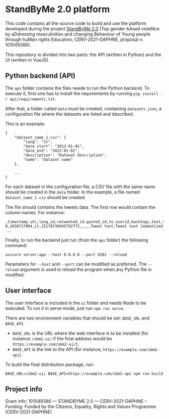 # StandByMe 2.0 platform

This code contains all the source code to build and use the platform developed during the project [StandByMe 2.0](https://www.standbymeproject.eu/stand-by-me-2-0/) (Top gender-bAsed violeNce by aDdressing masculinities and changing Behaviour of Young people through huMan rights Education, CERV-2021-DAPHNE, proposal n. 101049386).

This repository is divided into two parts: the API (written in Python) and the UI (written in VueJS).

## Python backend (API)

The `api` folder contains the files neede to run the Python backend.
To execute it, first one has to install the requirements by running `pip install -r api/requirements.txt`.

After that, a folder called `data` must be created, containing `datasets.json`, a configuration file where the datasets are listed and described.

This is an example:

```
{
	"dataset_name_1.csv": {
        "lang": "it",
        "date_start": "2012-01-01",
        "date_end": "2022-01-01",
        "description": "Dataset description",
        "name": "Dataset name"
    },

    ...
}
```

For each dataset in the configuration file, a CSV file with the same name should be created in the `data` folder. In the example, a file named `dataset_name_1.csv` should be created.

The file should contains the tweets data. The first row would contain the column names. For instance:

```
,timestamp_utc,lang,id,retweeted_id,quoted_id,to_userid,hashtags,text,textLemm
0,1650717064,it,15178736945792772,,,,,Tweet text,Tweet text lemmatized
...
```

Finally, to run the backend just run (from the `api` folder) the following command:

```
uvicorn server:app --host 0.0.0.0 --port 9101 --reload
```

Parameters for `--host` and `--port` can be modified as preferred. The `--reload` argument is used to reload the program when any Python file is modified.

## User interface

The user interface is included in the `ui` folder and needs Node to be executed.
To run it in serve mode, just run `npm run serve`.

There are two environment variables that should be set: `BASE_URL` and `BASE_API`.

* `BASE_URL` is the URL where the web interface is to be installed (for instance `/sbm2-ui/` if the final address would be `https://example.com/sbm2-ui/`);
* `BASE_API` is the link to the API (for instance, `https://example.com/sbm2-api`).

To build the final distribution package, run:

```
BASE_URL=/sbm2-ui/ BASE_API=https://example.com/sbm2-api npm run build
```

## Project info

Grant info: 101049386 — STANDBYME 2.0 — CERV-2021-DAPHNE – Funding: Funded by the Citizens, Equality, Rights and Values Programme (CERV-2021-DAPHNE)
